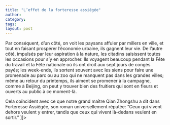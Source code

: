 ```yaml
---
title: "L’effet de la forteresse assiégée"
author:
category: 
tags: 
layout: post
---
```



Par conséquent, d’un côté, on voit les paysans affuler par millers en ville, et tout en faisant prospérer l’économie urbaine, ils gagnent leur vie. De l’autre côté, impulsés par leur aspiration à la nature, les citadins saisissent toutes les occasions pour s’y en approcher. Ils voyagent beaucoup pendant la Fête du travail et la Fête nationale où ils ont droit aux sept jours de congés payés; les week-ends, ils sortent souvent avec les siens pour faire une promenade au parc ou au zoo qui ne manquent pas dans les grandes villes; même au retour du printemps, ils aiment se promener à la campagne,  comme à Beijing, on peut y trouver bien des fruitiers qui sont en fleurs et ouverts au public à ce moment-là.

Cela coïncident avec ce que notre grand maître Qian Zhongshu a dit dans Forteresse Assiégée, son roman universellement réputée: “Ceux qui vivent dehors veulent y entrer, tandis que ceux qui vivent là-dedans veulent en sortir.” ]]>

